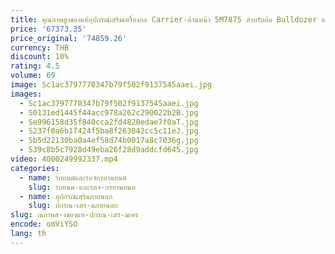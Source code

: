 ```yaml
---
title: คุณภาพสูงของแท้อุปกรณ์เสริมเครื่องกล Carrier-ด้านหน้า 5M7875 สําหรับล้อ Bulldozer อะไหล่โรงงานขาย
price: '67373.35'
price_original: '74859.26'
currency: THB
discount: 10%
rating: 4.5
volume: 69
image: Sc1ac3797770347b79f502f9137545aaei.jpg
images:
  - Sc1ac3797770347b79f502f9137545aaei.jpg
  - S0131ed1445f44acc978a262c290022b2B.jpg
  - Se996158d35f840cca2fd4820edae7f0aT.jpg
  - S237f0a6b17424f5ba8f263042cc5c11eJ.jpg
  - Sb5d22130ba0a4ef58d74b0017a8c7036g.jpg
  - S39c8b5c7928d49eba26f28d9addcfd645.jpg
video: 4000249992337.mp4
categories:
  - name: รถยนต์และรถจักรยานยนต์
    slug: รถยนต-และรถจ-กรยานยนต
  - name: อุปกรณ์เสริมภายนอก
    slug: ปกรณ-เสร-มภายนอก
slug: ณภาพส-งของแท-ปกรณ-เสร-มเคร
encode: omViYSO
lang: th
---
```

  